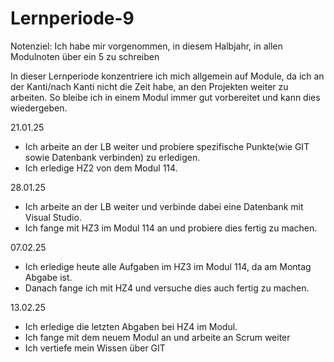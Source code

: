 
# Lernperiode-9

Notenziel: Ich habe mir vorgenommen, in diesem Halbjahr, in allen Modulnoten über ein 5 zu schreiben

In dieser Lernperiode konzentriere ich mich allgemein auf Module, da ich an der Kanti/nach Kanti nicht die Zeit habe, an den Projekten weiter zu arbeiten. So bleibe ich in einem Modul immer gut vorbereitet und kann dies wiedergeben.

21.01.25

- Ich arbeite an der LB weiter und probiere spezifische Punkte(wie GIT sowie Datenbank verbinden) zu erledigen.
- Ich erledige HZ2 von dem Modul 114.

28.01.25

- Ich arbeite an der LB weiter und verbinde dabei eine Datenbank mit Visual Studio.
- Ich fange mit HZ3 im Modul 114 an und probiere dies fertig zu machen.

07.02.25

- Ich erledige heute alle Aufgaben im HZ3 im Modul 114, da am Montag Abgabe ist.
- Danach fange ich mit HZ4 und versuche dies auch fertig zu machen.

13.02.25

- Ich erledige die letzten Abgaben bei HZ4 im Modul.
- Ich fange mit dem neuem Modul an und arbeite an Scrum weiter
- Ich vertiefe mein Wissen über GIT